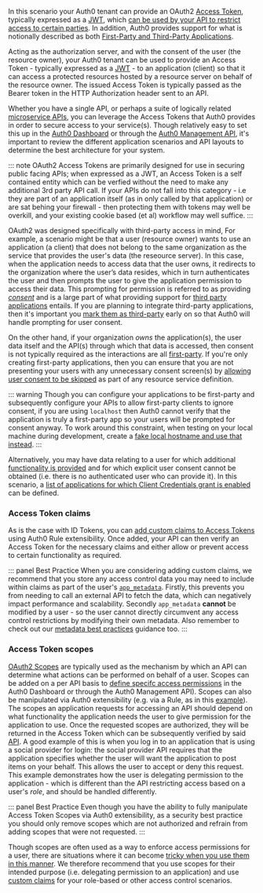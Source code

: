 In this scenario your Auth0 tenant can provide an OAuth2 [Access Token](/tokens/concepts/access-tokens), typically expressed as a [JWT](/tokens/concepts/jwts), which [can be used by your API to restrict access to certain parties](/api-auth). In addition, Auth0 provides support for what is notionally described as both [First-Party and Third-Party Applications](/applications/concepts/app-types-first-third-party).

Acting as the authorization server, and with the consent of the user (the resource owner), your Auth0 tenant can be used to provide an Access Token - typically expressed as a [JWT](/tokens/concepts/jwts) - to an application (client) so that it can access a protected resources hosted by a resource server on behalf of the resource owner. The issued Access Token is typically passed as the Bearer token in the HTTP Authorization header sent to an API.

Whether you have a single API, or perhaps a suite of logically related [microservice APIs](/api-auth/tutorials/represent-multiple-apis), you can leverage the Access Tokens that Auth0 provides in order to secure access to your service(s). Though relatively easy to set this up in the [Auth0 Dashboard](/apis) or through the [Auth0 Management API](/api/management/v2#!/Resource_Servers/post_resource_servers), it's important to review the different application scenarios and API layouts to determine the best architecture for your system.

::: note
OAuth2 Access Tokens are primarily designed for use in securing public facing APIs; when expressed as a JWT, an Access Token is a self contained entity which can be verfied without the need to make any additional 3rd party API call. If your APIs do not fall into this category - i.e they are part of an application itself (as in only called by that application) or are sat behing your firewall - then protecting them with tokens may well be overkill, and your existing cookie based (et al) workflow may well suffice.
:::

OAuth2 was designed specifically with third-party access in mind, For example, a scenario might be that a user (resource owner) wants to use an application (a client) that does not belong to the same organization as the service that provides the user's data (the reseource server). In this case, when the application needs to access data that the user owns, it redirects to the organization where the user’s data resides, which in turn authenticates the user and then prompts the user to give the application permission to access their data. This prompting for permission is referred to as providing *[consent](/api-auth/user-consent)* and is a large part of what providing support for [third party applications](/scopes/current/api-scopes#example-an-api-called-by-a-third-party-application) entails. If you are planning to integrate third-party applications, then it's important you [mark them as third-party](/api-auth/user-consent) early on so that Auth0 will handle prompting for user consent.

On the other hand, if your organization *owns* the application(s), the user data itself and the API(s) through which that data is accessed, then consent is not typically required as the interactions are all [first-party](/scopes/current/api-scopes#example-an-api-called-by-a-first-party-application). If you're only creating first-party applications, then you can ensure that you are not presenting your users with any unnecessary consent screen(s) by [allowing user consent to be skipped](/apis#api-settings) as part of any resource service definition.

::: warning
Though you can configure your applications to be first-party and subsequently configure your APIs to allow first-party clients to ignore consent, if you are using `localhost` then Auth0 cannot verify that the application is truly a first-party app so your users will be prompted for consent anyway. To work around this constraint, when testing on your local machine during development, create a [fake local hostname and use that instead](https://community.auth0.com/t/how-do-i-skip-the-consent-page-for-my-api-authorization-flow/6035).
:::

Alternatively, you may have data relating to a user for which additional [functionality is provided](/scopes/current/api-scopes#example-an-api-called-by-a-back-end-service) and for which explicit user consent cannot be obtained (i.e. there is no authenticated user who can provide it). In this scenario, a [list of applications for which Client Credentials grant is enabled](docs/flows/concepts/client-credentials) can be defined. 

### Access Token claims

As is the case with ID Tokens, you can [add custom claims to Access Tokens](/scopes/current/sample-use-cases#add-custom-claims-to-a-token) using Auth0 Rule extensibility. Once added, your API can then verify an Access Token for the necessary claims and either allow or prevent access to certain functionality as required. 

::: panel Best Practice
When you are considering adding custom claims, we recommend that you store any access control data you may need to include within claims as part of the user's [`app_metadata`](/users/concepts/overview-user-metadata). Firstly, this prevents you from needing to call an external API to fetch the data, which can negatively impact performance and scalability. Secondly `app_metadata` **cannot** be modified by a user - so the user cannot directly circumvent any access control restrictions by modifying their own metadata. Also remember to check out our [metadata best practices](architecture-scenarios/implementation/${platform}/${platform}-profile-mgmt#metadata) guidance too.
:::

### Access Token scopes

[OAuth2 Scopes](/scopes/current/api-scopes) are typically used as the mechanism by which an API can determine what actions can be performed on behalf of a user. Scopes can be added on a per API basis to [define specifc access permissions](/dashboard/guides/apis/add-permissions-apis) in the Auth0 Dashboard or through the Auth0 Management API). Scopes can also be manipulated via Auth0 extensibility (e.g. via a Rule, as in this [example](/architecture-scenarios/spa-api/part-2#create-a-rule-to-validate-token-scopes)). The scopes an application requests for accessing an API should depend on what functionality the application needs the user to give permission for the application to use. Once the requested scopes are authorized, they will be returned in the Access Token which can be subsequently verified by said [API](/tokens/guides/access-token/validate-access-token). A good example of this is when you log in to an application that is using a social provider for login: the social provider API requires that the application specifies whether the user will want the application to post items on your behalf. This allows the user to accept or deny this request. This example demonstrates how the user is delegating permission to the application - which is different than the API restricting access based on a user's <dfn data-key="role">role</dfn>, and should be handled differently.

::: panel Best Practice
Even though you have the ability to fully manipulate Access Token Scopes via Auth0 extensibility, as a security best practice you should only remove scopes which are not authorized and refrain from adding scopes that were not requested.
:::

Though scopes are often used as a way to enforce access permissions for a user, there are situations where it can become [tricky when you use them in this manner](https://auth0.com/blog/on-the-nature-of-oauth2-scopes/). We therefore recommend that you use scopes for their intended purpose (i.e. delegating permission to an application) and use [custom claims](#access-token-claims) for your role-based or other access control scenarios.
